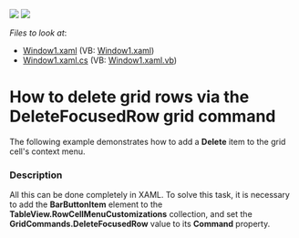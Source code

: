 <!-- default badges list -->
[![](https://img.shields.io/badge/Open_in_DevExpress_Support_Center-FF7200?style=flat-square&logo=DevExpress&logoColor=white)](https://supportcenter.devexpress.com/ticket/details/E1791)
[![](https://img.shields.io/badge/📖_How_to_use_DevExpress_Examples-e9f6fc?style=flat-square)](https://docs.devexpress.com/GeneralInformation/403183)
<!-- default badges end -->
<!-- default file list -->
*Files to look at*:

* [Window1.xaml](./CS/Window1.xaml) (VB: [Window1.xaml](./VB/Window1.xaml))
* [Window1.xaml.cs](./CS/Window1.xaml.cs) (VB: [Window1.xaml.vb](./VB/Window1.xaml.vb))
<!-- default file list end -->
# How to delete grid rows via the DeleteFocusedRow grid command


<p>The following example demonstrates how to add a <strong>Delete</strong> item to the grid cell's context menu.</p>


<h3>Description</h3>

<p>All this can be done completely in XAML. To solve this task, it is necessary to add the <strong>BarButtonItem</strong> element to the <strong>TableView.RowCellMenuCustomizations</strong> collection, and set the <strong>GridCommands.DeleteFocusedRow</strong> value to its <strong>Command</strong> property.</p>

<br/>


